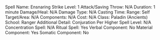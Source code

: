 
Spell Name: Ensnaring Strike
Level: 1
Attack/Saving Throw: N/A
Duration: 1 minute
Damage/Heal: N/A
Damage Type: N/A
Casting Time: 
Range: Self
Target/Area: N/A
Components: N/A
Cost: N/A
Class: Paladin (Ancients)
School:  Ranger
Additional Detail: Conjuration
Per Higher Spell Level: N/A
Concentration Spell: N/A
Ritual Spell: Yes
Verbal Component: No
Material Component: Yes
Somatic Component: No

